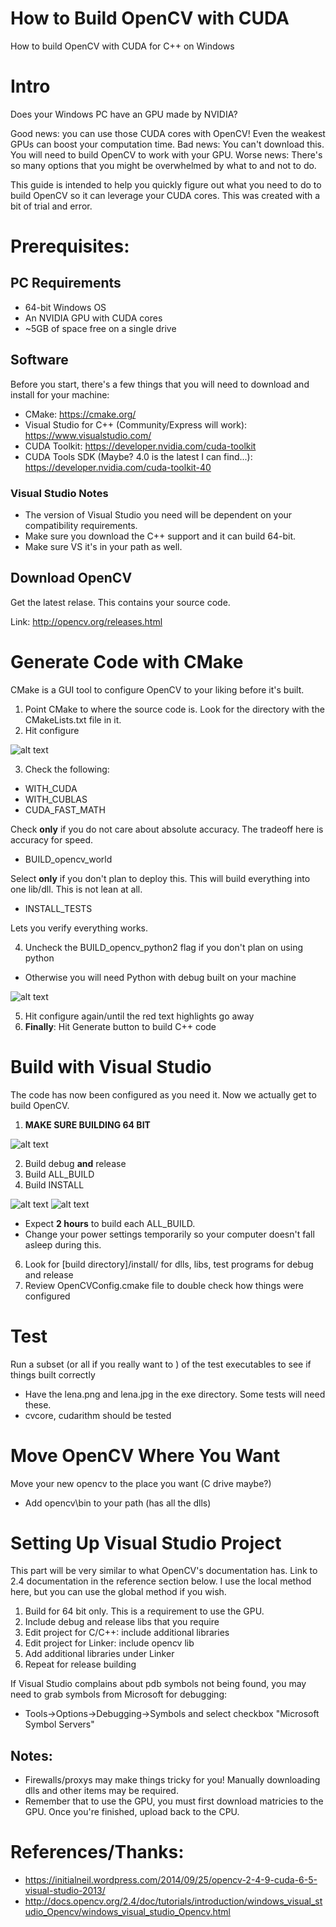 # How to Build OpenCV with CUDA
How to build OpenCV with CUDA for C++ on Windows

# Intro
Does your Windows PC have an GPU made by NVIDIA?

Good news: you can use those CUDA cores with OpenCV! Even the weakest GPUs can boost your computation time.
Bad news: You can't download this. You will need to build OpenCV to work with your GPU. 
Worse news: There's so many options that you might be overwhelmed by what to and not to do.

This guide is intended to help you quickly figure out what you need to do to build OpenCV so it can leverage your CUDA cores. This was created with a bit of trial and error.

# Prerequisites:
## PC Requirements
* 64-bit Windows OS
* An NVIDIA GPU with CUDA cores
* ~5GB of space free on a single drive

## Software
Before you start, there's a few things that you will need to download and install for your machine:
  
  * CMake: https://cmake.org/
  * Visual Studio for C++ (Community/Express will work): https://www.visualstudio.com/ 
  * CUDA Toolkit: https://developer.nvidia.com/cuda-toolkit
  * CUDA Tools SDK (Maybe? 4.0 is the latest I can find...): https://developer.nvidia.com/cuda-toolkit-40

### Visual Studio Notes
* The version of Visual Studio you need will be dependent on your compatibility requirements.
* Make sure you download the C++ support and it can build 64-bit. 
* Make sure VS it's in your path as well.

## Download OpenCV
Get the latest relase. This contains your source code.

Link: http://opencv.org/releases.html

# Generate Code with CMake
CMake is a GUI tool to configure OpenCV to your liking before it's built.

1. Point CMake to where the source code is. Look for the directory with the CMakeLists.txt file in it.
2. Hit configure

![alt text](https://github.com/adutta/howtobuild_OpenCVCUDA_cpp/blob/master/cmake1.PNG "Should see something like this after hitting configure.")

3.  Check the following:
 
  * WITH_CUDA
  * WITH_CUBLAS
  * CUDA_FAST_MATH 

   Check **only** if you do not care about absolute accuracy. The tradeoff here is accuracy for speed.

  * BUILD_opencv_world 

   Select **only** if you don't plan to deploy this. This will build everything into one lib/dll. This is not lean at all.

  * INSTALL_TESTS 

   Lets you verify everything works.

4. Uncheck the BUILD_opencv_python2 flag if you don't plan on using python

  * Otherwise you will need Python with debug built on your machine

![alt text](https://github.com/adutta/howtobuild_OpenCVCUDA_cpp/blob/master/cmake2.PNG "Check all that apply.")

5. Hit configure again/until the red text highlights go away
6. **Finally**: Hit Generate button to build C++ code

# Build with Visual Studio
The code has now been configured as you need it. Now we actually get to build OpenCV.

1. **MAKE SURE BUILDING 64 BIT**

![alt text](https://github.com/adutta/howtobuild_OpenCVCUDA_cpp/blob/master/build_64.PNG "Building 64-bit is critical.")

2. Build debug **and** release
3. Build ALL_BUILD
4. Build INSTALL

![alt text](https://github.com/adutta/howtobuild_OpenCVCUDA_cpp/blob/master/vs_build1.PNG "Where to find these.")
![alt text](https://github.com/adutta/howtobuild_OpenCVCUDA_cpp/blob/master/vs_build2.PNG "Right click to build.")

  * Expect **2 hours** to build each ALL_BUILD.
  * Change your power settings temporarily so your computer doesn't fall asleep during this.

6. Look for [build directory]/install/ for dlls, libs, test programs for debug and release
7. Review OpenCVConfig.cmake file to double check how things were configured

# Test
Run a subset (or all if you really want to ) of the test executables to see if things built correctly
* Have the lena.png and lena.jpg in the exe directory. Some tests will need these.
* cvcore, cudarithm should be tested

# Move OpenCV Where You Want
Move your new opencv to the place you want (C drive maybe?)
* Add opencv\bin to your path (has all the dlls)

# Setting Up Visual Studio Project
This part will be very similar to what OpenCV's documentation has. Link to 2.4 documentation in the reference section below. I use the local method here, but you can use the global method if you wish.

1. Build for 64 bit only. This is a requirement to use the GPU.
2. Include debug and release libs that you require
3. Edit project for C/C++: include additional libraries
4. Edit project for Linker: include opencv lib
5. Add additional libraries under Linker
6. Repeat for release building

If Visual Studio complains about pdb symbols not being found, you may need to grab symbols from Microsoft for debugging:
* Tools->Options->Debugging->Symbols and select checkbox "Microsoft Symbol Servers"

## Notes:
* Firewalls/proxys may make things tricky for you! Manually downloading dlls and other items may be required.
* Remember that to use the GPU, you must first download matricies to the GPU. Once you're finished, upload back to the CPU.

# References/Thanks:
* https://initialneil.wordpress.com/2014/09/25/opencv-2-4-9-cuda-6-5-visual-studio-2013/
* http://docs.opencv.org/2.4/doc/tutorials/introduction/windows_visual_studio_Opencv/windows_visual_studio_Opencv.html
